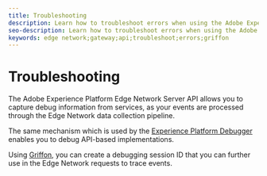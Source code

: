 ```yaml
---
title: Troubleshooting
description: Learn how to troubleshoot errors when using the Adobe Experience Platform Edge Network Server API
seo-description: Learn how to troubleshoot errors when using the Adobe Experience Platform Edge Network Server API
keywords: edge network;gateway;api;troubleshoot;errors;griffon
---
```


# Troubleshooting

The Adobe Experience Platform Edge Network Server API allows you to capture debug information from services, as your events are processed through the Edge Network data collection pipeline.

The same mechanism which is used by the [Experience Platform Debugger](https://experienceleague.adobe.com/docs/debugger-learn/tutorials/experience-platform-debugger/introduction-to-the-experience-platform-debugger.html?lang=en) enables you to debug API-based implementations.

Using [Griffon](https://aep-sdks.gitbook.io/docs/beta/project-griffon), you can create a debugging session ID that you can further use in the Edge Network requests to trace events.

